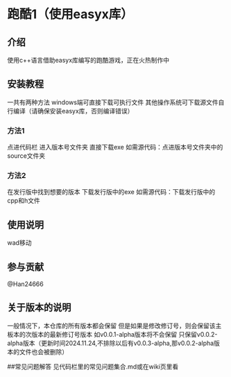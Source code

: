 # 跑酷1（使用easyx库）

## 介绍
使用c++语言借助easyx库编写的跑酷游戏，正在火热制作中

## 安装教程
一共有两种方法
windows端可直接下载可执行文件
其他操作系统可下载源文件自行编译（请确保安装easyx库，否则编译错误）
### 方法1
点进代码栏
进入版本号文件夹
直接下载exe
如需源代码：点进版本号文件夹中的source文件夹
### 方法2
在发行版中找到想要的版本
下载发行版中的exe
如需源代码：下载发行版中的cpp和h文件

## 使用说明
wad移动

## 参与贡献
  @Han24666 

## 关于版本的说明
一般情况下，本仓库的所有版本都会保留
但是如果是修改修订号，则会保留该主板本的次版本的最新修订号版本
如v0.0.1-alpha版本将不会保留
只保留v0.0.2-alpha版本（更新时间2024.11.24,不排除以后有v0.0.3-alpha,那v0.0.2-alpha版本的文件也会被删除）

##常见问题解答
见代码栏里的常见问题集合.md或在wiki页里看